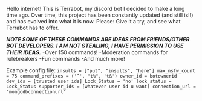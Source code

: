 Hello internet! This is Terrabot, my discord bot I decided to make a long time ago. Over time, this project has been constantly updated (and still is!!) and has evolved into what it is now. Please: Give it a try, and see what Terrabot has to offer.

***NOTE SOME OF THESE COMMANDS ARE IDEAS FROM FRIENDS/OTHER BOT DEVELOPERS. I AM NOT STEALING, I HAVE PERMISSION TO USE THEIR IDEAS.***
-Over 150 commands!
-Moderation commands for rulebreakers
-Fun commands
-And much more!

Example config file:
`insults = ["put", "insults", "here"]
max_nsfw_count = 75
command_prefixes = ('^', "t%", 't&')
owner_id = botownerid
dev_ids = [trusted user ids]
Lock_Status = 'no'
lock_status = Lock_Status
supporter_ids = [whatever user id u want]
connection_url = "mongodbconnectionurl"
`
